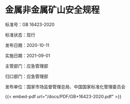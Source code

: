 # 金属非金属矿山安全规程

标准号：GB 16423-2020

标准状态：现行

发布日期：2020-10-11

实施日期：2021-09-01

主管部门：应急管理部

归口部门：应急管理部

发布单位：国家市场监督管理总局、中国国家标准化管理委员会

<!-- INFO END -->

{{< embed-pdf url="/docs/PDF/GB+16423-2020.pdf"  >}}

